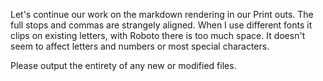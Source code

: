 Let's continue our work on the markdown rendering in our Print outs. The full stops and commas are strangely aligned. When I use different fonts it clips on existing letters, with Roboto there is too much space. It doesn't seem to affect letters and numbers or most special characters. 

Please output the entirety of any new or modified files.